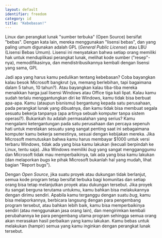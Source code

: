 ```yaml
---
layout: default
identifier: freedom
category: id
title: "Kebebasan!"
---
```


Linux dan perangkat lunak "sumber terbuka" (Open Source) bersifat "bebas". Dengan kata lain, mereka menggunakan "lisensi bebas", dan yang paling umum digunakan adalah GPL (<i>General Public License</i>) atau LBU (Lisensi Bebas Umum). Lisensi ini menyatakan bahwa setiap orang memiliki hak untuk menduplikasi perangkat lunak, melihat kode sumber ("resep"-nya), memodifikasinya, dan mendistribusikannya kembali dengan lisensi yang sama, GPL

Jadi apa yang harus kamu pedulikan tentang kebebasan? Coba bayangkan kalau besok Microsoft bangkrut (ya, memang berlebihan, tapi bagaimana dalam 5 tahun, 10 tahun?). Atau bayangkan kalau tiba-tiba mereka menaikkan harga jual lisensi Windows atau Office tiga kali lipat. Kalau kamu sudah terlalu menggantungkan diri ke Windows, kamu tidak bisa berbuat apa-apa. Kamu (ataupun bisnismu) bergantung kepada satu perusahaan, pada perangkat lunak yang dibuatnya, dan kamu tidak bisa membuat segala sesuatu bekerja tanpanya (apa artinya sebuah komputer tanpa sistem operasi?). Bukankah itu adalah permasalahan yang serius? Kamu mengalami ketergantungan pada satu perusahaan dan percaya sepenuh hati untuk merelakan sesuatu yang sangat penting saat ini sebagaimana komputer kamu bekerja semestinya, sesuai dengan kebijakan mereka. Jika Microsoft memutuskan bahwa kamu harus membayar $1000 untuk versi terbaru Windows, tidak ada yang bisa kamu lakukan (kecuali berpindah ke Linux, tentu saja). Jika Windows memiliki <i>bug</i> yang sangat mengganggumu dan Microsoft tidak mau memperbaikinya, tak ada yang bisa kamu lakukan (dan melaporkan <i>bugs</i> ke pihak Microsoft bukanlah hal yang mudah, lihat bagian "Report bugs"). 

Dengan <i>Open Source</i>, jika suatu proyek atau dukungan tidak berlanjut, semua kode program tetap bersifat terbuka bagi komunitas dan setiap orang bisa tetap melanjutkan proyek atau dukungan tersebut. Jika proyek itu sangat berguna terutama untukmu, kamu bahkan bisa melakukannya dengan dirimu sendiri. Apabila kamu terganggu dengan suatu <i>bug</i>, kamu bisa melaporkannya, berbicara langsung dengan para pengembang program tersebut, atau bahkan lebih baik, kamu bisa memperbaikinya sendiri (atau menggunakan jasa orang lain), dan mengirimkan kembali perubahannya ke para pengembang utama program sehingga semua orang akan merasakan hasil perbaikan yang kamu lakukan. Kamu bebas untuk melakukan (hampir) semua yang kamu inginkan dengan perangkat lunak tersebut.




